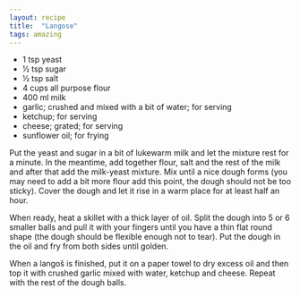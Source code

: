 ```yaml
---
layout: recipe
title:  "Langose"
tags: amazing
---
```

* 1 tsp yeast
* ½ tsp sugar
* ½ tsp salt
* 4 cups all purpose flour
* 400 ml milk
* garlic; crushed and mixed with a bit of water; for serving
* ketchup; for serving
* cheese; grated; for serving
* sunflower oil; for frying

Put the yeast and sugar in a bit of lukewarm milk and let the mixture rest for a minute. In the meantime, add together flour, salt and the rest of the milk and after that add the milk-yeast mixture. Mix until a nice dough forms (you may need to add a bit more flour add this point, the dough should not be too sticky). Cover the dough and let it rise in a warm place for at least half an hour.

When ready, heat a skillet with a thick layer of oil. Split the dough into 5 or 6 smaller balls and pull it with your fingers until you have a thin flat round shape (the dough should be flexible enough not to tear). Put the dough in the oil and fry from both sides until golden.

When a langoš is finished, put it on a paper towel to dry excess oil and then top it with crushed garlic mixed with water, ketchup and cheese. Repeat with the rest of the dough balls.
